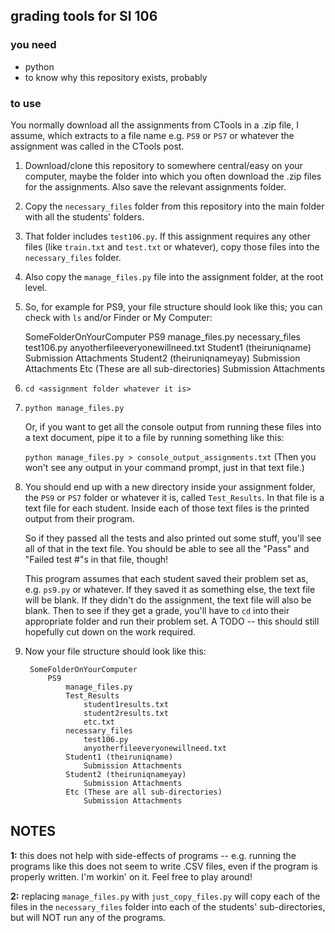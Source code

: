 ## grading tools for SI 106

### you need
- python
- to know why this repository exists, probably

### to use

You normally download all the assignments from CTools in a .zip file, I assume, which extracts to a file name e.g. ``` PS9 ``` or ``` PS7 ``` or whatever the assignment was called in the CTools post.

1. Download/clone this repository to somewhere central/easy on your computer, maybe the folder into which you often download the .zip files for the assignments. Also save the relevant assignments folder.

2. Copy the ``` necessary_files ``` folder from this repository into the main folder with all the students' folders.

3. That folder includes ``` test106.py ```. If this assignment requires any other files (like ``` train.txt ``` and ``` test.txt ``` or whatever), copy those files into the ``` necessary_files ``` folder.

4. Also copy the ``` manage_files.py ``` file into the assignment folder, at the root level.

5. So, for example for PS9, your file structure should look like this; you can check with ``` ls ``` and/or Finder or My Computer:

	SomeFolderOnYourComputer
		PS9
			manage_files.py
			necessary_files
				test106.py
				anyotherfileeveryonewillneed.txt
			Student1 (theiruniqname)
				Submission Attachments
			Student2 (theiruniqnameyay)
				Submission Attachments
			Etc (These are all sub-directories)
				Submission Attachments


6. ``` cd <assignment folder whatever it is> ```

7. ``` python manage_files.py ```

	Or, if you want to get all the console output from running these files into a text document, pipe it to a file by running something like this:

	``` python manage_files.py > console_output_assignments.txt ``` (Then you won't see any output in your command prompt, just in that text file.)

8. You should end up with a new directory inside your assignment folder, the ``` PS9 ``` or ``` PS7 ``` folder or whatever it is, called ``` Test_Results ```. In that file is a text file for each student. Inside each of those text files is the printed output from their program. 

	So if they passed all the tests and also printed out some stuff, you'll see all of that in the text file. You should be able to see all the "Pass" and "Failed test #"s in that file, though!

	This program assumes that each student saved their problem set as, e.g. ``` ps9.py ``` or whatever. If they saved it as something else, the text file will be blank. If they didn't do the assignment, the text file will also be blank. Then to see if they get a grade, you'll have to ``` cd ``` into their appropriate folder and run their problem set. A TODO -- this should still hopefully cut down on the work required.

9. Now your file structure should look like this:

		SomeFolderOnYourComputer
			PS9
				manage_files.py
				Test_Results
					student1results.txt
					student2results.txt
					etc.txt
				necessary_files
					test106.py
					anyotherfileeveryonewillneed.txt
				Student1 (theiruniqname)
					Submission Attachments
				Student2 (theiruniqnameyay)
					Submission Attachments
				Etc (These are all sub-directories)
					Submission Attachments

NOTES
----

**1:** this does not help with side-effects of programs -- e.g. running the programs like this does not seem to write .CSV files, even if the program is properly written. I'm workin' on it. Feel free to play around!

**2:** replacing ``` manage_files.py ``` with ``` just_copy_files.py ``` will copy each of the files in the ``` necessary_files ``` folder into each of the students' sub-directories, but will NOT run any of the programs.
